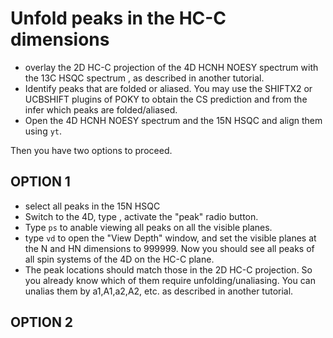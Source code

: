 # Unfold peaks in the HC-C dimensions
* overlay the 2D HC-C projection of the 4D HCNH NOESY spectrum with the 13C HSQC spectrum
, as described in another tutorial.
* Identify peaks that are folded or aliased. You may use the SHIFTX2 or UCBSHIFT plugins 
of POKY to obtain the CS prediction and from the infer which peaks are folded/aliased.
* Open the 4D HCNH NOESY spectrum and the 15N HSQC and align them using `yt`.

Then you have two options to proceed.

## OPTION 1
* select all peaks in the 15N HSQC
* Switch to the 4D, type , activate the "peak" radio button.
* Type `ps` to anable viewing all peaks on all the visible planes.
* type `vd` to open the "View Depth" window, and set the visible planes at the N and HN 
dimensions to 999999. Now you should see all peaks of all spin systems of the 4D on the
HC-C plane.
* The peak locations should match those in the 2D HC-C projection. So you already know
which of them require unfolding/unaliasing. You can unalias them by a1,A1,a2,A2, etc.
as described in another tutorial.

## OPTION 2
